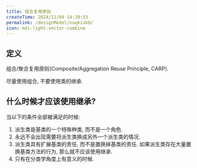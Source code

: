 ```yaml
---
title: 组合复用原则
createTime: 2024/11/04 14:20:33
permalink: /designModel/vuqkixk6/
icon: mdi-light:vector-combine
---
```

## 定义
组合/聚合复用原则(Composite/Aggregation Reuse Principle, CARP).

尽量使用组合, 不要使用类的继承.

## 什么时候才应该使用继承?
当以下的条件全部被满足的时候:
1. 派生类是基类的一个特殊种类, 而不是一个角色.
2. 永远不会出现需要将派生类换成另外一个派生类的情况.
3. 派生类具有扩展基类的责任, 而不是置换掉基类的责任. 如果派生类存在大量置换基类方法的行为, 那么就不应该使用继承.
4. 只有在分类学角度上有意义的时候.
